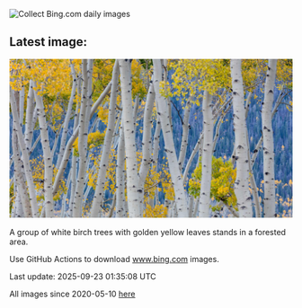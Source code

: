 ![Collect Bing.com daily images](https://github.com/counter2015/bing-daily-images/workflows/Collect%20Bing.com%20daily%20images/badge.svg)
## Latest image:
![](images/AspenEquinox.jpg)

A group of white birch trees with golden yellow leaves stands in a forested area.

Use GitHub Actions to download www.bing.com images.

Last update: 2025-09-23 01:35:08 UTC

All images since 2020-05-10 [here](https://github.com/counter2015/bing-daily-images/tree/master/images)
